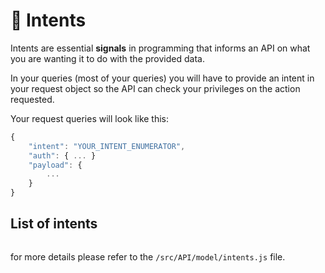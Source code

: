 # 🫱 Intents

Intents are essential **signals** in programming that informs an API on what you are wanting it to do with the provided data. 

In your queries (most of your queries) you will have to provide an intent in your request object so the API can check your privileges on the action requested. 

Your request queries will look like this:

```Javascript
{
    "intent": "YOUR_INTENT_ENUMERATOR",
    "auth": { ... }
    "payload": {
        ...
    }
}
```


## List of intents

``` Javascript
```

for more details please refer to the `/src/API/model/intents.js` file. 